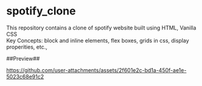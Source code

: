 # spotify_clone
This repository contains a clone of spotify website built using HTML, Vanilla CSS
<br>Key Concepts: block and inline elements, flex boxes, grids in css, display properities, etc.,

##Preview##

https://github.com/user-attachments/assets/2f601e2c-bd1a-450f-ae1e-5023c68e91c2
